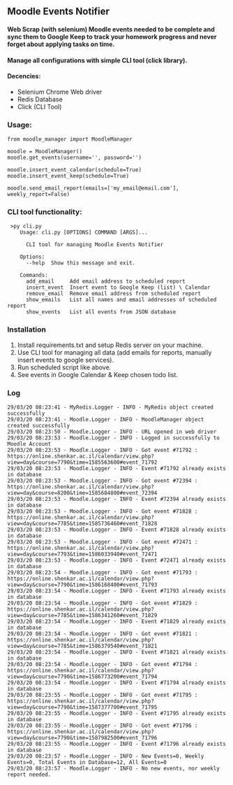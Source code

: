 ## Moodle Events Notifier

#### Web Scrap (with selenium) Moodle events needed to be complete and sync them to Google Keep to track your homework progress and never forget about applying tasks on time.
#### Manage all configurations with simple CLI tool (click library).

#### Decencies:
- Selenium Chrome Web driver
- Redis Database
- Click (CLI Tool)

### Usage:
```
from moodle_manager import MoodleManager

moodle = MoodleManager()
moodle.get_events(username='', password='')

moodle.insert_event_calendar(schedule=True)
moodle.insert_event_keep(schedule=True)

moodle.send_email_report(emails=['my_email@email.com'], weekly_report=False)
```

### CLI tool functionality:
```
 >py cli.py
    Usage: cli.py [OPTIONS] COMMAND [ARGS]...
    
      CLI tool for managing Moodle Events Notifier
    
    Options:
      --help  Show this message and exit.
    
    Commands:
      add_email     Add email address to scheduled report
      insert_event  Insert event to Google Keep (list) \ Calendar
      remove_email  Remove email address from scheduled report
      show_emails   List all names and email addresses of scheduled report
      show_events   List all events from JSON database
```

### Installation
1. Install requirements.txt and setup Redis server on your machine.
2. Use CLI tool for managing all data (add emails for reports, manually insert events to google services).
3. Run scheduled script like above.
4. See events in Google Calendar & Keep chosen todo list.


### Log
```
29/03/20 08:23:41 - MyRedis.Logger - INFO - MyRedis object created successfully
29/03/20 08:23:41 - Moodle.Logger - INFO - MoodleManager object created successfully
29/03/20 08:23:50 - Moodle.Logger - INFO - URL opened in web driver
29/03/20 08:23:53 - Moodle.Logger - INFO - Logged in successfully to Moodle Account
29/03/20 08:23:53 - Moodle.Logger - INFO - Got event #71792 : https://online.shenkar.ac.il/calendar/view.php?view=day&course=7790&time=1585563600#event_71792
29/03/20 08:23:53 - Moodle.Logger - INFO - Event #71792 already exists in database
29/03/20 08:23:53 - Moodle.Logger - INFO - Got event #72394 : https://online.shenkar.ac.il/calendar/view.php?view=day&course=8200&time=1585684800#event_72394
29/03/20 08:23:53 - Moodle.Logger - INFO - Event #72394 already exists in database
29/03/20 08:23:53 - Moodle.Logger - INFO - Got event #71828 : https://online.shenkar.ac.il/calendar/view.php?view=day&course=7785&time=1585736460#event_71828
29/03/20 08:23:53 - Moodle.Logger - INFO - Event #71828 already exists in database
29/03/20 08:23:53 - Moodle.Logger - INFO - Got event #72471 : https://online.shenkar.ac.il/calendar/view.php?view=day&course=7793&time=1586033940#event_72471
29/03/20 08:23:53 - Moodle.Logger - INFO - Event #72471 already exists in database
29/03/20 08:23:54 - Moodle.Logger - INFO - Got event #71793 : https://online.shenkar.ac.il/calendar/view.php?view=day&course=7790&time=1586168400#event_71793
29/03/20 08:23:54 - Moodle.Logger - INFO - Event #71793 already exists in database
29/03/20 08:23:54 - Moodle.Logger - INFO - Got event #71829 : https://online.shenkar.ac.il/calendar/view.php?view=day&course=7785&time=1586341260#event_71829
29/03/20 08:23:54 - Moodle.Logger - INFO - Event #71829 already exists in database
29/03/20 08:23:54 - Moodle.Logger - INFO - Got event #71821 : https://online.shenkar.ac.il/calendar/view.php?view=day&course=7785&time=1586379540#event_71821
29/03/20 08:23:54 - Moodle.Logger - INFO - Event #71821 already exists in database
29/03/20 08:23:54 - Moodle.Logger - INFO - Got event #71794 : https://online.shenkar.ac.il/calendar/view.php?view=day&course=7790&time=1586773200#event_71794
29/03/20 08:23:54 - Moodle.Logger - INFO - Event #71794 already exists in database
29/03/20 08:23:55 - Moodle.Logger - INFO - Got event #71795 : https://online.shenkar.ac.il/calendar/view.php?view=day&course=7790&time=1587377700#event_71795
29/03/20 08:23:55 - Moodle.Logger - INFO - Event #71795 already exists in database
29/03/20 08:23:55 - Moodle.Logger - INFO - Got event #71796 : https://online.shenkar.ac.il/calendar/view.php?view=day&course=7790&time=1587982500#event_71796
29/03/20 08:23:55 - Moodle.Logger - INFO - Event #71796 already exists in database
29/03/20 08:23:57 - Moodle.Logger - INFO - New Events=0, Weekly Events=0, Total Events in Database=12, All Events=0
29/03/20 08:23:57 - Moodle.Logger - INFO - No new events, nor weekly report needed.

```